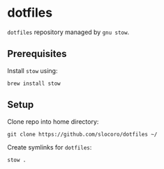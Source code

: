 # dotfiles

`dotfiles` repository managed by `gnu stow`.

## Prerequisites

Install `stow` using:

```
brew install stow
```

## Setup

Clone repo into home directory:

```
git clone https://github.com/slocoro/dotfiles ~/
```

Create symlinks for `dotfiles`:

```
stow .
```

